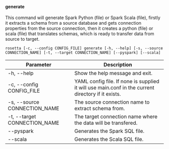 #### generate
This command will generate Spark Python (file) or Spark Scala (file), firstly it extracts a schema from a source database and gets connection properties from the source connection, then it creates a python (file) or scala (file) that translates schemas, which is ready to transfer data from source to target.

    rosetta [-c, --config CONFIG_FILE] generate [-h, --help] [-s, --source CONNECTION_NAME] [-t, --target CONNECTION_NAME] [--pyspark] [--scala]

Parameter | Description
--- | ---
-h, --help | Show the help message and exit.
-c, --config CONFIG_FILE | YAML config file.  If none is supplied it will use main.conf in the current directory if it exists.
-s, --source CONNECTION_NAME | The source connection name to extract schema from.
-t, --target CONNECTION_NAME| The target connection name where the data will be transfered.
--pyspark | Generates the Spark SQL file.
--scala | Generates the Scala SQL file.
